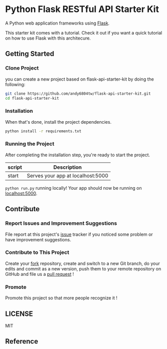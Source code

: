 # Python Flask RESTful API Starter Kit
A Python web application frameworks using [Flask](https://www.palletsprojects.com/p/flask/).

This starter kit comes with a tutorial. Check it out if you want a quick tutorial on how to use Flask with this architecure.

## Getting Started
### Clone Project
you can create a new project based on flask-api-starter-kit by doing the following:

```bash
git clone https://github.com/andy6804tw/flask-api-starter-kit.git
cd flask-api-starter-kit
```

### Installation
When that's done, install the project dependencies.
```bash
python install -r requirements.txt
```

### Running the Project
After completing the installation step, you're ready to start the project.

| script | Description |
| ------| ------ |
| start | Serves your app at localhost:5000 |


`python run.py` running locally! Your app should now be running on [localhost:5000](http://localhost:5000/).

## Contribute
### Report Issues and Improvement Suggestions
File report at this project's [issue](https://github.com/andy6804tw/sharefile/issues) tracker if you noticed some problem or have improvement suggestions.
### Contribute to This Project
Create your [fork](https://github.com/andy6804tw/sharefile/fork) repository, create and switch to a new Git branch, do your edits and commit as a new version, push them to your remote repository on GitHub and file us a [pull request](https://github.com/andy6804tw/sharefile/pulls) !
### Promote
Promote this project so that more people recognize it !

## LICENSE
MIT

## Reference